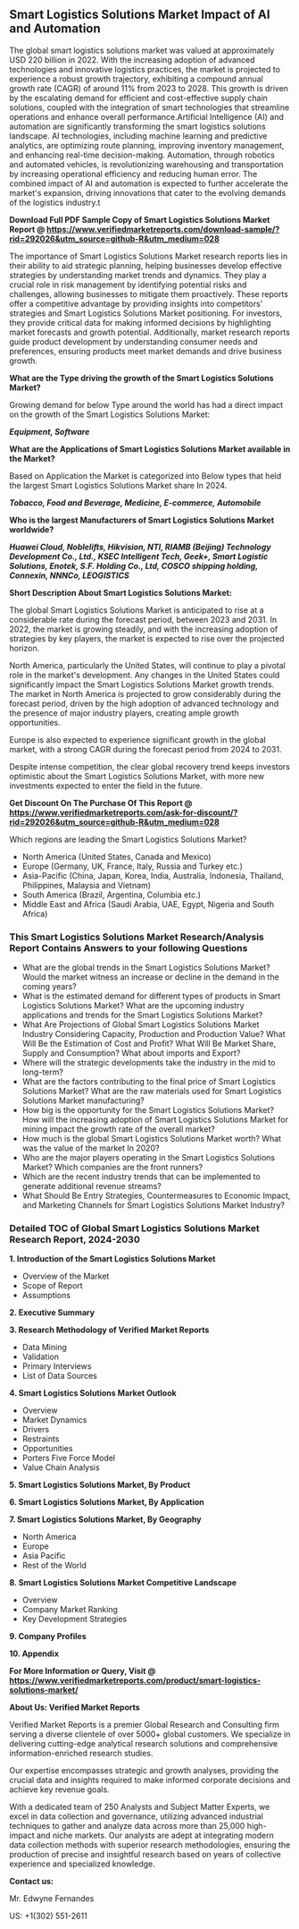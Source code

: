 <h2>Smart Logistics Solutions Market Impact of AI and Automation</h2>The global smart logistics solutions market was valued at approximately USD 220 billion in 2022. With the increasing adoption of advanced technologies and innovative logistics practices, the market is projected to experience a robust growth trajectory, exhibiting a compound annual growth rate (CAGR) of around 11% from 2023 to 2028. This growth is driven by the escalating demand for efficient and cost-effective supply chain solutions, coupled with the integration of smart technologies that streamline operations and enhance overall performance.Artificial Intelligence (AI) and automation are significantly transforming the smart logistics solutions landscape. AI technologies, including machine learning and predictive analytics, are optimizing route planning, improving inventory management, and enhancing real-time decision-making. Automation, through robotics and automated vehicles, is revolutionizing warehousing and transportation by increasing operational efficiency and reducing human error. The combined impact of AI and automation is expected to further accelerate the market's expansion, driving innovations that cater to the evolving demands of the logistics industry.t</p><p id="" class=""><strong>Download Full PDF Sample Copy of Smart Logistics Solutions Market Report @ <a href="https://www.verifiedmarketreports.com/download-sample/?rid=292026&utm_source=github-R&utm_medium=028" target="_blank">https://www.verifiedmarketreports.com/download-sample/?rid=292026&utm_source=github-R&utm_medium=028</a></strong></p><p>The importance of&nbsp;Smart Logistics Solutions Market research reports lies in their ability to aid strategic planning, helping businesses develop effective strategies by understanding market trends and dynamics. They play a crucial role in risk management by identifying potential risks and challenges, allowing businesses to mitigate them proactively. These reports offer a competitive advantage by providing insights into competitors' strategies and Smart Logistics Solutions Market positioning. For investors, they provide critical data for making informed decisions by highlighting market forecasts and growth potential. Additionally, market research reports guide product development by understanding consumer needs and preferences, ensuring products meet market demands and drive business growth.</p><p><strong>What are the&nbsp;Type driving the growth of the Smart Logistics Solutions Market?</strong></p><p id="" class="">Growing demand for below Type around the world has had a direct impact on the growth of the Smart Logistics Solutions Market:</p><em><strong>Equipment, Software</strong></em></p><strong>What are the&nbsp;Applications&nbsp;of Smart Logistics Solutions Market available in the Market?</strong></p><p id="" class="">Based on Application the Market is categorized into Below types that held the largest Smart Logistics Solutions Market share In 2024.</p><em><strong>Tobacco, Food and Beverage, Medicine, E-commerce, Automobile</strong></em></p><strong>Who is the largest Manufacturers of Smart Logistics Solutions Market worldwide?</strong></p><p><em><strong>Huawei Cloud, Noblelifts, Hikvision, NTI, RIAMB (Beijing) Technology Development Co., Ltd., KSEC Intelligent Tech, Geek+, Smart Logistic Solutions, Enotek, S.F. Holding Co., Ltd, COSCO shipping holding, Connexin, NNNCo, LEOGISTICS</strong></em></p><p id="" class=""><strong>Short Description About Smart Logistics Solutions Market:</strong></p><p>The global Smart Logistics Solutions Market is anticipated to rise at a considerable rate during the forecast period, between 2023 and 2031. In 2022, the market is growing steadily, and with the increasing adoption of strategies by key players, the market is expected to rise over the projected horizon.</p><p>North America, particularly the United States, will continue to play a pivotal role in the market's development. Any changes in the United States could significantly impact the Smart Logistics Solutions Market growth trends. The market in North America is projected to grow considerably during the forecast period, driven by the high adoption of advanced technology and the presence of major industry players, creating ample growth opportunities.</p><p>Europe is also expected to experience significant growth in the global market, with a strong CAGR during the forecast period from 2024 to 2031.</p><p>Despite intense competition, the clear global recovery trend keeps investors optimistic about the Smart Logistics Solutions Market, with more new investments expected to enter the field in the future.</p><p id="" class=""><strong>Get Discount On The Purchase Of This Report @ <a href="https://www.verifiedmarketreports.com/ask-for-discount/?rid=292026&utm_source=github-R&utm_medium=028" target="_blank">https://www.verifiedmarketreports.com/ask-for-discount/?rid=292026&utm_source=github-R&utm_medium=028</a></strong></p>Which regions are leading the Smart Logistics Solutions Market?</p><ul><li>North America (United States, Canada and Mexico)</li><li>Europe (Germany, UK, France, Italy, Russia and Turkey etc.)</li><li>Asia-Pacific (China, Japan, Korea, India, Australia, Indonesia, Thailand, Philippines, Malaysia and Vietnam)</li><li>South America (Brazil, Argentina, Columbia etc.)</li><li>Middle East and Africa (Saudi Arabia, UAE, Egypt, Nigeria and South Africa)</li></ul><h3 id="" class="">This Smart Logistics Solutions Market Research/Analysis Report Contains Answers to your following Questions</h3><ul><li>What are the global trends in the Smart Logistics Solutions Market? Would the market witness an increase or decline in the demand in the coming years?</li><li>What is the estimated demand for different types of products in Smart Logistics Solutions Market? What are the upcoming industry applications and trends for the Smart Logistics Solutions Market?</li><li>What Are Projections of Global Smart Logistics Solutions Market Industry Considering Capacity, Production and Production Value? What Will Be the Estimation of Cost and Profit? What Will Be Market Share, Supply and Consumption? What about imports and Export?</li><li>Where will the strategic developments take the industry in the mid to long-term?</li><li>What are the factors contributing to the final price of Smart Logistics Solutions Market? What are the raw materials used for Smart Logistics Solutions Market manufacturing?</li><li>How big is the opportunity for the Smart Logistics Solutions Market? How will the increasing adoption of Smart Logistics Solutions Market for mining impact the growth rate of the overall market?</li><li>How much is the global Smart Logistics Solutions Market worth? What was the value of the market In 2020?</li><li>Who are the major players operating in the Smart Logistics Solutions Market? Which companies are the front runners?</li><li>Which are the recent industry trends that can be implemented to generate additional revenue streams?</li><li>What Should Be Entry Strategies, Countermeasures to Economic Impact, and Marketing Channels for Smart Logistics Solutions Market Industry?</li></ul><h3 id="" class="">Detailed TOC of Global Smart Logistics Solutions Market Research Report, 2024-2030</h3><p id="" class=""><strong>1. Introduction of the Smart Logistics Solutions Market</strong></p><ul><li>Overview of the Market</li><li>Scope of Report</li><li>Assumptions</li></ul><p id="" class=""><strong>2. Executive Summary</strong></p><p id="" class=""><strong>3. Research Methodology of Verified Market Reports</strong></p><ul><li>Data Mining</li><li>Validation</li><li>Primary Interviews</li><li>List of Data Sources</li></ul><p id="" class=""><strong>4. Smart Logistics Solutions Market Outlook</strong></p><ul><li>Overview</li><li>Market Dynamics</li><li>Drivers</li><li>Restraints</li><li>Opportunities</li><li>Porters Five Force Model</li><li>Value Chain Analysis</li></ul><p id="" class=""><strong>5. Smart Logistics Solutions Market, By Product</strong></p><p id="" class=""><strong>6. Smart Logistics Solutions Market, By Application</strong></p><p id="" class=""><strong>7. Smart Logistics Solutions Market, By Geography</strong></p><ul><li>North America</li><li>Europe</li><li>Asia Pacific</li><li>Rest of the World</li></ul><p id="" class=""><strong>8. Smart Logistics Solutions Market Competitive Landscape</strong></p><ul><li>Overview</li><li>Company Market Ranking</li><li>Key Development Strategies</li></ul><p id="" class=""><strong>9. Company Profiles</strong></p><p id="" class=""><strong>10. Appendix</strong></p><p id="" class=""><strong>For More Information or Query, Visit @ <a href="https://www.verifiedmarketreports.com/product/smart-logistics-solutions-market/" target="_blank">https://www.verifiedmarketreports.com/product/smart-logistics-solutions-market/</a></strong></p><p id="" class=""><strong>About Us: Verified Market Reports</strong></p><p id="" class="">Verified Market Reports is a premier Global Research and Consulting firm serving a diverse clientele of over 5000+ global customers. We specialize in delivering cutting-edge analytical research solutions and comprehensive information-enriched research studies.</p><p id="" class="">Our expertise encompasses strategic and growth analyses, providing the crucial data and insights required to make informed corporate decisions and achieve key revenue goals.</p><p id="" class="">With a dedicated team of 250 Analysts and Subject Matter Experts, we excel in data collection and governance, utilizing advanced industrial techniques to gather and analyze data across more than 25,000 high-impact and niche markets. Our analysts are adept at integrating modern data collection methods with superior research methodologies, ensuring the production of precise and insightful research based on years of collective experience and specialized knowledge.</p><p id="" class=""><strong>Contact us:</strong></p><p id="" class="">Mr. Edwyne Fernandes</p><p id="" class="">US: +1(302) 551-2611</p>